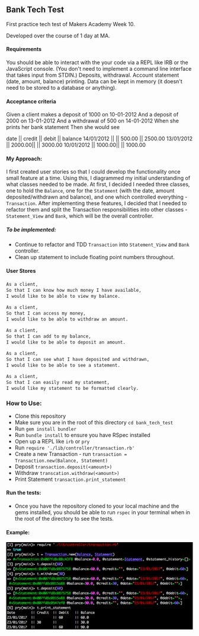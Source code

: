## Bank Tech Test

First practice tech test of Makers Academy Week 10.

Developed over the course of 1 day at MA.

#### Requirements

You should be able to interact with the your code via a REPL like IRB or the JavaScript console. (You don't need to implement a command line interface that takes input from STDIN.)
Deposits, withdrawal.
Account statement (date, amount, balance) printing.
Data can be kept in memory (it doesn't need to be stored to a database or anything).

#### Acceptance criteria

Given a client makes a deposit of 1000 on 10-01-2012 And a deposit of 2000 on 13-01-2012 And a withdrawal of 500 on 14-01-2012 When she prints her bank statement Then she would see

date       || credit || debit   || balance
14/01/2012 ||        || 500.00  || 2500.00
13/01/2012 || 2000.00||         || 3000.00
10/01/2012 || 1000.00||         || 1000.00


#### My Approach:
I first created user stories so that I could develop the functionality once small feature at a time.
Using this, I diagrammed my initial understanding of what classes needed to be made. At first, I decided I needed three classes, one to hold the `Balance`, one for the `Statement` (with the date, amount deposited/withdrawn and balance), and one which controlled everything - `Transaction`. After implementing these features, I decided that I needed to refactor them and split the Transaction responsibilities into other classes - `Statement_View` and `Bank`, which will be the overall controller.

##### To be implemented:
* Continue to refactor and TDD `Transaction` into `Statement_View` and `Bank` controller.
* Clean up statement to include floating point numbers throughout.

#### User Stores

```
As a client,
So that I can know how much money I have available,
I would like to be able to view my balance.
```
```
As a client,
So that I can access my money,
I would like to be able to withdraw an amount.
```
```
As a client,
So that I can add to my balance,
I would like to be able to deposit an amount.
```
```
As a client,
So that I can see what I have deposited and withdrawn,
I would like to be able to see a statement.
```
```
As a client,
So that I can easily read my statement,
I would like my statement to be formatted clearly.
```

### How to Use:
* Clone this repository
* Make sure you are in the root of this directory `cd bank_tech_test`
* Run `gem install bundler`
* Run `bundle install` to ensure you have RSpec installed
* Open up a REPL like `irb` or `pry`
* Run `require './lib/controller/transaction.rb'`
* Create a new Transaction - run `transaction = Transaction.new(Balance, Statement)`
* Deposit `transaction.deposit(<amount>)`
* Withdraw `transcation.withdraw(<amount>)`
* Print Statement `transaction.print_statement`

#### Run the tests:
* Once you have the repository cloned to your local machine and the gems installed, you should be able to run `rspec` in your terminal when in the root of the directory to see the tests.

#### Example:
![Alt text](./example.png "example")
